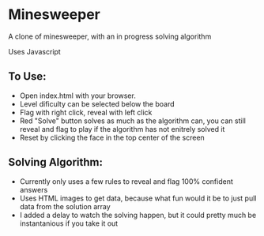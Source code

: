 # Minesweeper
A clone of minesweeper, with an in progress solving algorithm

Uses Javascript

## To Use:
  - Open index.html with your browser.
  - Level dificulty can be selected below the board
  - Flag with right click, reveal with left click
  - Red "Solve" button solves as much as the algorithm can, you can still reveal and flag to play if the algorithm has not enitrely solved it
  - Reset by clicking the face in the top center of the screen
  
  
  ## Solving Algorithm:
  - Currently only uses a few rules to reveal and flag 100% confident answers
  - Uses HTML images to get data, because what fun would it be to just pull data from the solution array
  - I added a delay to watch the solving happen, but it could pretty much be instantanious if you take it out
  
